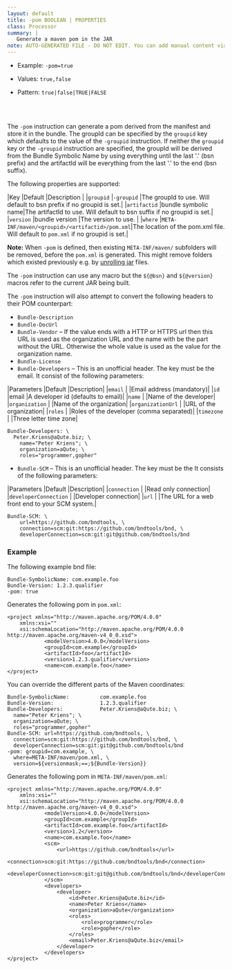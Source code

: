 ```yaml
---
layout: default
title: -pom BOOLEAN | PROPERTIES
class: Processor
summary: |
   Generate a maven pom in the JAR
note: AUTO-GENERATED FILE - DO NOT EDIT. You can add manual content via same filename in ext folder. 
---
```


- Example: `-pom=true`

- Values: `true,false`

- Pattern: `true|false|TRUE|FALSE`

<!-- Manual content from: ext/pom.md --><br /><br />

The `-pom` instruction can generate a pom derived from the manifest and store it in the
bundle. The groupId can be specified by the `groupid` key which defaults to the value of
the `-groupid` instruction. If neither the `groupid` key or the `-groupid` instruction
are specified, the groupId will be derived from the Bundle Symbolic Name by using
everything until the last '.' (bsn prefix) and the artifactId will be everything from the
last '.' to the end (bsn suffix).

The following properties are supported:

|Key              |Default          |Description                         |
|`groupid`        |`-groupid`       |The groupId to use. Will default to bsn prefix if no groupid is set.|
|`artifactid`     |bundle symbolic name|The artifactId to use. Will default to bsn suffix if no groupid is set.|
|`version`        |bundle version   |The version to use.                 |
|`where`          |`META-INF/maven/<groupid>/<artifactid>/pom.xml`|The location of the pom.xml file. Will default to `pom.xml` if no groupid is set.|

**Note:** When `-pom` is defined, then existing `META-INF/maven/` subfolders will be removed, before the `pom.xml` is generated. This might remove folders which existed previously e.g. by [unrolling jar](/instructions/includeresource.html#rolling) files.

The `-pom` instruction can use any macro but the `${@bsn}` and `${@version}` macros
refer to the current JAR being built. 

The `-pom` instruction will also attempt to convert the following headers to their POM counterpart:

* `Bundle-Description`
* `Bundle-DocUrl`
* `Bundle-Vendor`  – If the  value ends with a HTTP or HTTPS url then this URL is used as the organization URL and the name with be the part without the URL. Otherwise the whole value is used as the value for the organization name.
* `Bundle-License`
* `Bundle-Developers` – This is an unofficial header. The key must be the email. It consist of the following parameters:

|Parameters          |Default       |Description|
|`email`             |              |Email address (mandatory)|
|`id`                |email         |A developer id (defaults to email)|
|`name`              |              |Name of the developer|
|`organization`      |              |Name of the organization|
|`organizationUrl`   |              |URL of the organization|
|`roles`             |              |Roles of the developer (comma separated)|
|`timezone`          |              |Three letter time zone|

    Bundle-Developers: \
      Peter.Kriens@aQute.biz; \
        name="Peter Kriens"; \
        organization=aQute; \
        roles="programmer,gopher"
	 
* `Bundle-SCM` – This is an unofficial header. The key must be the It consists of the following parameters:

|Parameters             |Default       |Description|
|`connection`           |              |Read only connection|
|`developerConnection`  |              |Developer connection|
|`url`                  |              |The URL for a web front end to your SCM system.|

    Bundle-SCM: \
        url=https://github.com/bndtools, \
        connection=scm:git:https://github.com/bndtools/bnd, \
        developerConnection=scm:git:git@github.com/bndtools/bnd

### Example

The following example bnd file:

	Bundle-SymbolicName: com.example.foo
	Bundle-Version: 1.2.3.qualifier
	-pom: true

Generates the following pom in `pom.xml`:

    <project xmlns="http://maven.apache.org/POM/4.0.0"
        xmlns:xsi="" 
        xsi:schemaLocation="http://maven.apache.org/POM/4.0.0 http://maven.apache.org/maven-v4_0_0.xsd">
                <modelVersion>4.0.0</modelVersion>
                <groupId>com.example</groupId>
                <artifactId>foo</artifactId>
                <version>1.2.3.qualifier</version>
                <name>com.example.foo</name>
    </project>

You can override the different parts of the Maven coordinates:

	Bundle-SymbolicName:          com.example.foo
	Bundle-Version:               1.2.3.qualifier
	Bundle-Developers:            Peter.Kriens@aQute.biz; \
	  name="Peter Kriens"; \
	  organization=aQute; \
	  roles="programmer,gopher"
	Bundle-SCM: url=https://github.com/bndtools, \
	  connection=scm:git:https://github.com/bndtools/bnd, \
	  developerConnection=scm:git:git@github.com/bndtools/bnd
	-pom: groupid=com.example, \
	  where=META-INF/maven/pom.xml, \
	  version=${versionmask;==;${Bundle-Version}}
	
Generates the following pom in `META-INF/maven/pom.xml`:

    <project xmlns="http://maven.apache.org/POM/4.0.0" 
        xmlns:xsi=""
        xsi:schemaLocation="http://maven.apache.org/POM/4.0.0 http://maven.apache.org/maven-v4_0_0.xsd">
                <modelVersion>4.0.0</modelVersion>
                <groupId>com.example</groupId>
                <artifactId>com.example.foo</artifactId>
                <version>1.2</version>
                <name>com.example.foo</name>
                <scm>
                    <url>https://github.com/bndtools</url>
                    <connection>scm:git:https://github.com/bndtools/bnd</connection>
                    <developerConnection>scm:git:git@github.com/bndtools/bnd</developerConnection>
                </scm>
                <developers>
                    <developer>
                        <id>Peter.Kriens@aQute.biz</id>
                        <name>Peter Kriens</name>
                        <organization>aQute</organization>
                        <roles>
                            <role>programmer</role>
                            <role>gopher</role>
                        </roles>
                        <email>Peter.Kriens@aQute.biz</email>
                    </developer>
                </developers>
    </project>
